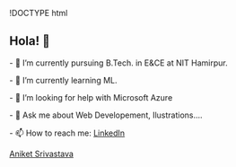 !DOCTYPE html
<html lang="en">
  <head>
    <meta charset='utf-8'>
  </head>
  <body>
    <h2>Hola! 👋</h2>
    <p>- 🔭 I’m currently pursuing B.Tech. in E&CE at NIT Hamirpur.</p>
    <p>- 🌱 I’m currently learning ML.</p>
    <p>- 🤔 I’m looking for help with Microsoft Azure</p>
    <p>- 💬 Ask me about Web Developement, Ilustrations....</p>
    <p>- 📫 How to reach me: <a href="https://www.linkedin.com/in/aniket-srivastava-63544b171/">LinkedIn</a></p>
    <p><script type="text/javascript" src="https://platform.linkedin.com/badges/js/profile.js" async defer></script></p>
    <div class="LI-profile-badge"  data-version="v1" data-size="medium" data-locale="en_US" data-type="horizontal" data-theme="dark" data-vanity="aniket-srivastava-63544b171"><a class="LI-simple-link" href='https://in.linkedin.com/in/aniket-srivastava-63544b171?trk=profile-badge'>Aniket Srivastava</a></div>
  </body>
  


